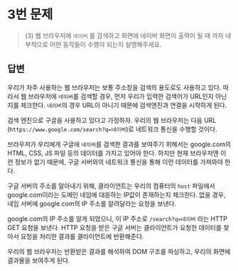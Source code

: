 # 3번 문제
> (3) 웹 브라우저에 `네이버` 를 검색하고 화면에 네이버 화면이 출력이 될 때 까지 내부적으로 어떤 동작들이 수행이 되는지 설명해주세요.


## 답변
우리가 자주 사용하는 웹 브라우저는 보통 주소창을 검색의 용도로도 사용하고 있다. 따라서 웹 브라우저에 `네이버`를 검색할 경우, 먼저 우리가 입력한 검색어가 URL인지 아닌지를 체크한다. `네이버`의 경우 URL이 아니기 때문에 검색엔진과 연결을 시작하게 된다.

검색 엔진으로 구글을 사용하고 있다고 가정하자. 우리의 웹 브라우저는 다음 URL (`https://www.google.com/search?q=네이버`)로 네트워크 통신을 수행할 것이다. 

브라우저가 우리에게 구글에 `네이버`를 검색한 결과를 보여주기 위해서는 google.com의 HTML, CSS, JS 파일 등의 데이터를 가지고 있어야 한다. 하지만 현재 브라우저엔 이런 정보가 없기 때문에, 구글 서버와의 네트워크 통신을 통해 이런 데이터를 가져와야 한다. 

구글 서버의 주소를 알아내기 위해, 클라이언트는 우리의 컴퓨터의 `host` 파일에서 google.com이라는 도메인 네임에 대응하는 IP값이 존재하는지 체크한다. 없을 경우, 네임 서버에 google.com의 IP 주소를 알려달라는 요청을 보낸다.

google.com의 IP 주소를 알게 되었으니, 이 IP 주소로 `/search?q=네이버` 라는 HTTP GET 요청을 보낸다. HTTP 요청을 받은 구글 서버는 클라이언트가 요청한 데이터를 찾아서 요청을 처리한 결과를 클라이언트에 반환해준다.

우리의 웹 브라우저는 반환받은 결과를 해석하여 DOM 구조를 파싱하고, 우리의 화면에 결과물을 보여주게 된다.